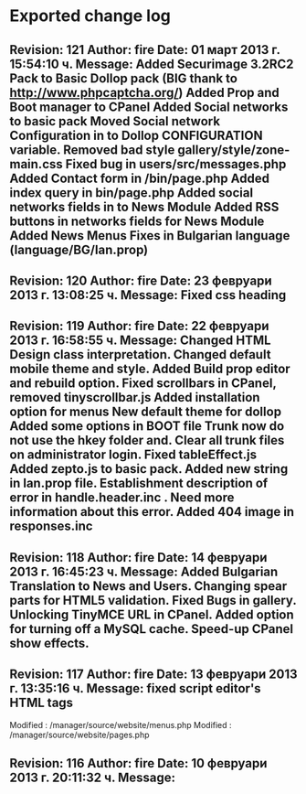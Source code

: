 Exported change log
==============
Revision: 121
Author: fire
Date: 01 март 2013 г. 15:54:10 ч.
Message:
Added Securimage 3.2RC2 Pack to Basic Dollop pack (BIG thank to http://www.phpcaptcha.org/)
Added  Prop and Boot manager to CPanel
Added Social networks to basic pack
Moved Social network Configuration in to Dollop CONFIGURATION variable.
Removed bad style gallery/style/zone-main.css
Fixed bug in users/src/messages.php
Added Contact form in /bin/page.php
Added index query in bin/page.php
Added social networks fields in to News Module
Added RSS buttons in networks fields for News Module
Added News Menus
Fixes in Bulgarian language  (language/BG/lan.prop)
----
Revision: 120
Author: fire
Date: 23 февруари 2013 г. 13:08:25 ч.
Message:
Fixed css heading 
----
Revision: 119
Author: fire
Date: 22 февруари 2013 г. 16:58:55 ч.
Message:
Changed HTML Design class interpretation.
Changed default mobile theme and style.
Added Build prop editor and rebuild option.
Fixed scrollbars in CPanel, removed tinyscrollbar.js
Added installation option for menus
New default theme for dollop
Added some options in BOOT file
Trunk now do not use the hkey folder and.
Clear all trunk files on administrator login.
Fixed tableEffect.js
Added zepto.js to basic pack.
Added new string in lan.prop file.
Establishment description of error in handle.header.inc . Need more information about this error.
Added 404 image in responses.inc
----
Revision: 118
Author: fire
Date: 14 февруари 2013 г. 16:45:23 ч.
Message:
Added Bulgarian Translation to News and Users.
Changing spear parts for HTML5 validation.
Fixed Bugs in gallery.
Unlocking TinyMCE URL in CPanel.
Added option for turning off a MySQL cache.
Speed-up CPanel show effects.
----
Revision: 117
Author: fire
Date: 13 февруари 2013 г. 13:35:16 ч.
Message:
fixed script editor's HTML tags 
----
Modified : /manager/source/website/menus.php
Modified : /manager/source/website/pages.php

Revision: 116
Author: fire
Date: 10 февруари 2013 г. 20:11:32 ч.
Message:
----


